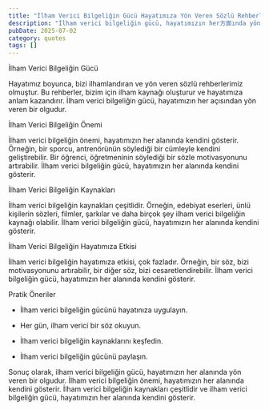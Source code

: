 ```yaml
---
title: "İlham Verici Bilgeliğin Gücü Hayatımıza Yön Veren Sözlü Rehberlerimiz"
description: "İlham verici bilgeliğin gücü, hayatımızın her方面ında yön veren sözlü rehberlerimizdir. Bu rehberler, bizim için ilham kaynağı oluşturur ve hayatımıza anlam ka..."
pubDate: 2025-07-02
category: quotes
tags: []
---
```


İlham Verici Bilgeliğin Gücü

Hayatımız boyunca, bizi ilhamlandıran ve yön veren sözlü rehberlerimiz olmuştur. Bu rehberler, bizim için ilham kaynağı oluşturur ve hayatımıza anlam kazandırır. İlham verici bilgeliğin gücü, hayatımızın her açısından yön veren bir olgudur.

İlham Verici Bilgeliğin Önemi

İlham verici bilgeliğin önemi, hayatımızın her alanında kendini gösterir. Örneğin, bir sporcu, antrenörünün söylediği bir cümleyle kendini geliştirebilir. Bir öğrenci, öğretmeninin söylediği bir sözle motivasyonunu artırabilir. İlham verici bilgeliğin gücü, hayatımızın her alanında kendini gösterir.

İlham Verici Bilgeliğin Kaynakları

İlham verici bilgeliğin kaynakları çeşitlidir. Örneğin, edebiyat eserleri, ünlü kişilerin sözleri, filmler, şarkılar ve daha birçok şey ilham verici bilgeliğin kaynağı olabilir. İlham verici bilgeliğin gücü, hayatımızın her alanında kendini gösterir.

İlham Verici Bilgeliğin Hayatımıza Etkisi

İlham verici bilgeliğin hayatımıza etkisi, çok fazladır. Örneğin, bir söz, bizi motivasyonunu artırabilir, bir diğer söz, bizi cesaretlendirebilir. İlham verici bilgeliğin gücü, hayatımızın her alanında kendini gösterir.

Pratik Öneriler

* İlham verici bilgeliğin gücünü hayatınıza uygulayın.

* Her gün, ilham verici bir söz okuyun.

* İlham verici bilgeliğin kaynaklarını keşfedin.

* İlham verici bilgeliğin gücünü paylaşın.

Sonuç olarak, ilham verici bilgeliğin gücü, hayatımızın her alanında yön veren bir olgudur. İlham verici bilgeliğin önemi, hayatımızın her alanında kendini gösterir. İlham verici bilgeliğin kaynakları çeşitlidir ve ilham verici bilgeliğin gücü, hayatımızın her alanında kendini gösterir.